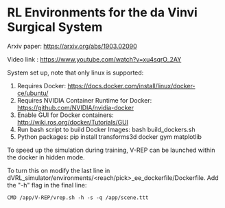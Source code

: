 # RL Environments for the da Vinvi Surgical System

Arxiv paper: https://arxiv.org/abs/1903.02090

Video link : https://www.youtube.com/watch?v=xu4sqrO_2AY

System set up, note that only linux is supported:
1) Requires Docker: https://docs.docker.com/install/linux/docker-ce/ubuntu/
2) Requires NVIDIA Container Runtime for Docker: https://github.com/NVIDIA/nvidia-docker
2) Enable GUI for Docker containers: http://wiki.ros.org/docker/Tutorials/GUI
3) Run bash script to build Docker Images: bash build_dockers.sh
4) Python packages: pip install transforms3d docker gym matplotlib

To speed up the simulation during training, V-REP can be launched within the docker in hidden mode. 

To turn this on modify the last line in dVRL_simulator/environments/<reach/pick>_ee_dockerfile/Dockerfile. Add the "-h" flag in the final line: 

	CMD /app/V-REP/vrep.sh -h -s -q /app/scene.ttt

